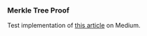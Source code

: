 ### Merkle Tree Proof
Test implementation of [this article](https://medium.com/@ItsCuzzo/using-merkle-trees-for-nft-whitelists-523b58ada3f9) on Medium.